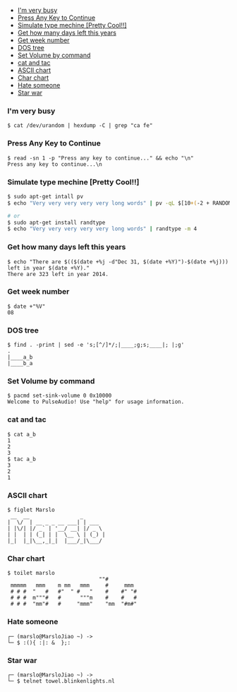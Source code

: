 <!-- START doctoc generated TOC please keep comment here to allow auto update -->
<!-- DON'T EDIT THIS SECTION, INSTEAD RE-RUN doctoc TO UPDATE -->

- [I'm very busy](#im-very-busy)
- [Press Any Key to Continue](#press-any-key-to-continue)
- [Simulate type mechine [Pretty Cool!!]](#simulate-type-mechine-pretty-cool)
- [Get how many days left this years](#get-how-many-days-left-this-years)
- [Get week number](#get-week-number)
- [DOS tree](#dos-tree)
- [Set Volume by command](#set-volume-by-command)
- [cat and tac](#cat-and-tac)
- [ASCII chart](#ascii-chart)
- [Char chart](#char-chart)
- [Hate someone](#hate-someone)
- [Star war](#star-war)

<!-- END doctoc generated TOC please keep comment here to allow auto update -->

### I'm very busy
    $ cat /dev/urandom | hexdump -C | grep "ca fe"

### Press Any Key to Continue
    $ read -sn 1 -p "Press any key to continue..." && echo "\n"
    Press any key to continue...\n

### Simulate type mechine [Pretty Cool!!]

```bash
$ sudo apt-get intall pv
$ echo "Very very very very very long words" | pv -qL $[10+(-2 + RANDOM%5)]

# or
$ sudo apt-get install randtype
$ echo "Very very very very very long words" | randtype -m 4
```

### Get how many days left this years
    $ echo "There are $(($(date +%j -d"Dec 31, $(date +%Y)")-$(date +%j))) left in year $(date +%Y)."
    There are 323 left in year 2014.

### Get week number
    $ date +"%V"
    08

### DOS tree
    $ find . -print | sed -e 's;[^/]*/;|____;g;s;____|; |;g'
    .
    |____a_b
    |____b_a

### Set Volume by command
    $ pacmd set-sink-volume 0 0x10000
    Welcome to PulseAudio! Use "help" for usage information.

### cat and tac
    $ cat a_b
    1
    2
    3
    $ tac a_b
    3
    2
    1

### ASCII chart
    $ figlet Marslo
     __  __                _
    |  \/  | __ _ _ __ ___| | ___
    | |\/| |/ _` | '__/ __| |/ _ \
    | |  | | (_| | |  \__ \ | (_) |
    |_|  |_|\__,_|_|  |___/_|\___/

### Char chart
    $ toilet marslo
                                 ""#
     mmmmm   mmm    m mm   mmm     #     mmm
     # # #  "   #   #"  " #   "    #    #" "#
     # # #  m"""#   #      """m    #    #   #
     # # #  "mm"#   #     "mmm"    "mm  "#m#"

### Hate someone
    ┌─ (marslo@MarsloJiao ~) ->
    └─ $ :(){ :|: &  };:

### Star war
    ┌─ (marslo@MarsloJiao ~) ->
    └─ $ telnet towel.blinkenlights.nl
